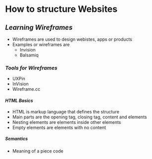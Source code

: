 # How to structure Websites

## *Learning Wireframes*
- Wireframes are used to design webistes, apps or products
- Examples or wireframes are
  * Invision
  * Balsamiq

### *Tools for Wireframes*
- UXPin
- InVision
- Wireframe.cc

#### *HTML Basics*
- HTML is markup language that defines the structure
- Main parts are the opening tag, closing tag, content and elements 
- Nesting elements are elements inside other elements
- Empty elements are elements with no content

##### *Semantics*
- Meaning of a piece code

